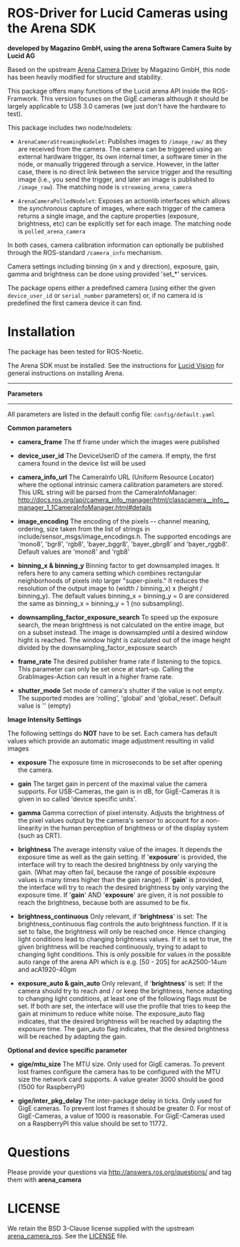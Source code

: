 # ROS-Driver for Lucid Cameras using the Arena SDK

**developed by Magazino GmbH, using the arena Software Camera Suite by Lucid AG**

Based on the upstream [Arena Camera Driver](https://github.com/lucidvisionlabs/arena_camera_ros) by Magazino GmbH, this node has been heavily modified for structure and stability.

This package offers many functions of the Lucid arena API inside the ROS-Framwork.   This version focuses on the GigE cameras although it should be largely applicable to USB 3.0 cameras (we just don't have the hardware to test).


This package includes two node/nodelets:

* `ArenaCameraStreamingNodelet`: Publishes images to `/image_raw/` as they are received from the camera.  The camera can be triggered using an external hardware trigger, its own internal timer, a software timer in the node, or manually triggered through a service.   However, in the latter case, there is no direct link between the service trigger and the resulting image (i.e., you send the trigger, and later an image is published to `/image_raw`).  The matching node is `streaming_arena_camera`

* `ArenaCameraPolledNodelet`: Exposes an actionlib interfaces which allows the *synchronous* capture of images, where each trigger of the camera returns a single image, and the capture properties (exposure, brightness, etc) can be explicitly set for each image.   The matching node is `polled_arena_camera`

In both cases, camera calibration information can optionally be published through the ROS-standard `/camera_info` mechanism.

Camera settings including binning (in x and y direction), exposure, gain, gamma and brightness can be done using provided 'set_*' services.

The package opens either a predefined camera (using either the given `device_user_id` or `serial_number` parameters) or, if no camera id is predefined the first camera device it can find.

# Installation

The package has been tested for ROS-Noetic.

The Arena SDK must be installed.  See the instructions for [Lucid Vision](https://support.thinklucid.com/using-ros-for-linux/) for general instructions on installing Arena.

******
**Parameters**
******

All parameters are listed in the default config file:  ``config/default.yaml``

**Common parameters**

- **camera_frame**
  The tf frame under which the images were published

- **device_user_id**
  The DeviceUserID of the camera. If empty, the first camera found in the device list will be used

- **camera_info_url**
  The CameraInfo URL (Uniform Resource Locator) where the optional intrinsic camera calibration parameters are stored. This URL string will be parsed from the CameraInfoManager:
  http://docs.ros.org/api/camera_info_manager/html/classcamera__info__manager_1_1CameraInfoManager.html#details

- **image_encoding**
  The encoding of the pixels -- channel meaning, ordering, size taken from the list of strings in include/sensor_msgs/image_encodings.h. The supported encodings are 'mono8', 'bgr8', 'rgb8', 'bayer_bggr8', 'bayer_gbrg8' and 'bayer_rggb8'.
  Default values are 'mono8' and 'rgb8'

- **binning_x & binning_y**
  Binning factor to get downsampled images. It refers here to any camera setting which combines rectangular neighborhoods of pixels into larger "super-pixels." It reduces the resolution of the output image to (width / binning_x) x (height / binning_y). The default values binning_x = binning_y = 0 are considered the same as binning_x = binning_y = 1 (no subsampling).

- **downsampling_factor_exposure_search**
  To speed up the exposure search, the mean brightness is not calculated on the entire image, but on a subset instead. The image is downsampled until a desired window hight is reached. The window hight is calculated out of the image height divided by the downsampling_factor_exposure search

- **frame_rate**
  The desired publisher frame rate if listening to the topics. This parameter can only be set once at start-up. Calling the GrabImages-Action can result in a higher frame rate.

- **shutter_mode**
  Set mode of camera's shutter if the value is not empty. The supported modes are 'rolling', 'global' and 'global_reset'.
  Default value is '' (empty)

**Image Intensity Settings**

The following settings do **NOT** have to be set. Each camera has default values which provide an automatic image adjustment resulting in valid images

- **exposure**
  The exposure time in microseconds to be set after opening the camera.

- **gain**
  The target gain in percent of the maximal value the camera supports. For USB-Cameras, the gain is in dB, for GigE-Cameras it is given in so called 'device specific units'.

- **gamma**
  Gamma correction of pixel intensity. Adjusts the brightness of the pixel values output by the camera's sensor to account for a non-linearity in the human perception of brightness or of the display system (such as CRT).

- **brightness**
  The average intensity value of the images. It depends the exposure time as well as the gain setting. If '**exposure**' is provided, the interface will try to reach the desired brightness by only varying the gain. (What may often fail, because the range of possible exposure values is many times higher than the gain range). If '**gain**' is provided, the interface will try to reach the desired brightness by only varying the exposure time. If '**gain**' AND '**exposure**' are given, it is not possible to reach the brightness, because both are assumed to be fix.

- **brightness_continuous**
  Only relevant, if '**brightness**' is set: The brightness_continuous flag controls the auto brightness function. If it is set to false, the brightness will only be reached once. Hence changing light conditions lead to changing brightness values. If it is set to true, the given brightness will be reached continuously, trying to adapt to changing light conditions. This is only possible for values in the possible auto range of the arena API which is e.g. [50 - 205] for acA2500-14um and acA1920-40gm

- **exposure_auto & gain_auto**
  Only relevant, if '**brightness**' is set: If the camera should try to reach and / or keep the brightness, hence adapting to changing light conditions, at least one of the following flags must be set. If both are set, the interface will use the profile that tries to keep the gain at minimum to reduce white noise. The exposure_auto flag indicates, that the desired brightness will be reached by adapting the exposure time. The gain_auto flag indicates, that the desired brightness will be reached by adapting the gain.

**Optional and device specific parameter**

- **gige/mtu_size**
  The MTU size. Only used for GigE cameras. To prevent lost frames configure the camera has to be configured with the MTU size the network card supports. A value greater 3000 should be good (1500 for RaspberryPI)

- **gige/inter_pkg_delay**
  The inter-package delay in ticks. Only used for GigE cameras. To prevent lost frames it should be greater 0. For most of GigE-Cameras, a value of 1000 is reasonable. For GigE-Cameras used on a RaspberryPI this value should be set to 11772.


# Questions

Please provide your questions via http://answers.ros.org/questions/ and tag them with **arena_camera**


# LICENSE

We retain the BSD 3-Clause license supplied with the upstream [arena_camera_ros](https://github.com/lucidvisionlabs/arena_camera_ros/blob/master/catkin_ws/src/arena_camera/LICENSE).   See the [LICENSE](LICENSE) file.
